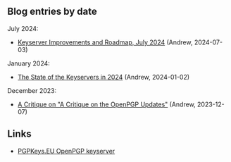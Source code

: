 
Blog entries by date
--------------------

July 2024:

* [Keyserver Improvements and Roadmap, July 2024](keyserver-roadmap-2024-07.md) (Andrew, 2024-07-03)

January 2024:

* [The State of the Keyservers in 2024](state-keyservers-2024.md) (Andrew, 2024-01-02)

December 2023:

* [A Critique on "A Critique on the OpenPGP Updates"](critique-critique.md) (Andrew, 2023-12-07)

Links
-----

* [PGPKeys.EU OpenPGP keyserver](https://pgpkeys.eu/)
